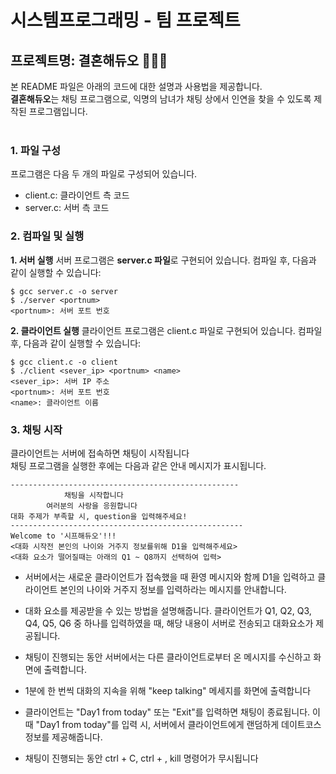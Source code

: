 # 시스템프로그래밍 - 팀 프로젝트
## 프로젝트명: 결혼해듀오 🤵💍👰

본 README 파일은 아래의 코드에 대한 설명과 사용법을 제공합니다. <br>
**결혼해듀오**는 채팅 프로그램으로, 익명의 남녀가 채팅 상에서 인연을 찾을 수 있도록 제작된 프로그램입니다.
<br><br>

### 1. 파일 구성 <br>
프로그램은 다음 두 개의 파일로 구성되어 있습니다.

* client.c: 클라이언트 측 코드
* server.c: 서버 측 코드

### 2. 컴파일 및 실행<br>
  **1. 서버 실행**
  서버 프로그램은 **server.c 파일**로 구현되어 있습니다.
  컴파일 후, 다음과 같이 실행할 수 있습니다:
  ```
  $ gcc server.c -o server
  $ ./server <portnum>
  <portnum>: 서버 포트 번호
  ```
  
  **2. 클라이언트 실행**
  클라이언트 프로그램은 client.c 파일로 구현되어 있습니다.
  컴파일 후, 다음과 같이 실행할 수 있습니다:
  ```
  $ gcc client.c -o client
  $ ./client <sever_ip> <portnum> <name>
  <sever_ip>: 서버 IP 주소
  <portnum>: 서버 포트 번호
  <name>: 클라이언트 이름
  ```

### 3. 채팅 시작 <br>
클라이언트는 서버에 접속하면 채팅이 시작됩니다 <br>
채팅 프로그램을 실행한 후에는 다음과 같은 안내 메시지가 표시됩니다.
  ```
---------------------------------------------------
              채팅을 시작합니다                       
          여러분의 사랑을 응원합니다                  
  대화 주제가 부족할 시, question을 입력해주세요!        
----------------------------------------------------
Welcome to '시프해듀오'!!!
<대화 시작전 본인의 나이와 거주지 정보를위해 D1을 입력해주세요>
<대화 요소가 떨어질때는 아래의 Q1 ~ Q8까지 선택하여 입력>
  ```
+ 서버에서는 새로운 클라이언트가 접속했을 때 환영 메시지와 함께 D1을 입력하고 클라이언트 본인의 나이와 거주지 정보를 입력하라는 메시지를 안내합니다.

+ 대화 요소를 제공받을 수 있는 방법을 설명해줍니다. 클라이언트가 Q1, Q2, Q3, Q4, Q5, Q6 중 하나를 입력하였을 때, 해당 내용이 서버로 전송되고 대화요소가 제공됩니다.

+ 채팅이 진행되는 동안 서버에서는 다른 클라이언트로부터 온 메시지를 수신하고 화면에 출력합니다.

+ 1분에 한 번씩 대화의 지속을 위해 "keep talking" 메세지를 화면에 출력합니다

+ 클라이언트는 "Day1 from today" 또는 "Exit"를 입력하면 채팅이 종료됩니다.
이때 "Day1 from today"를 입력 시, 서버에서 클라이언트에게 랜덤하게 데이트코스 정보를 제공해줍니다.

+ 채팅이 진행되는 동안 ctrl + C, ctrl + \, kill 명령어가 무시됩니다
